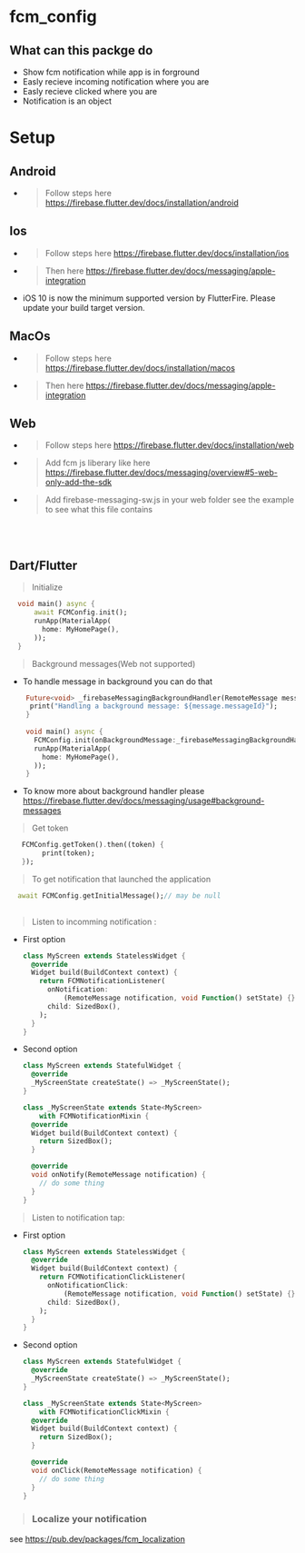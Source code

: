 # fcm_config
## What can this  packge do
- Show fcm notification while app is in forground
- Easly recieve incoming notification where you are
- Easly recieve clicked  where you are
- Notification is an object

# Setup
## Android
- > Follow steps here https://firebase.flutter.dev/docs/installation/android

## Ios
- > Follow steps here https://firebase.flutter.dev/docs/installation/ios
- > Then  here https://firebase.flutter.dev/docs/messaging/apple-integration
- iOS 10 is now the minimum supported version by FlutterFire. Please update your build target version.
  
## MacOs
- > Follow steps here https://firebase.flutter.dev/docs/installation/macos
- > Then  here https://firebase.flutter.dev/docs/messaging/apple-integration

## Web
- > Follow steps here https://firebase.flutter.dev/docs/installation/web
- > Add fcm js liberary like here https://firebase.flutter.dev/docs/messaging/overview#5-web-only-add-the-sdk
- > Add firebase-messaging-sw.js in your web folder see the example to see what this file contains

<br/>
<br/>

## Dart/Flutter

> Initialize
```dart
  void main() async {
      await FCMConfig.init();
      runApp(MaterialApp(
        home: MyHomePage(),
      ));
  }

```
> Background messages(Web not supported)

- To handle message in background you can do that

```dart
    Future<void> _firebaseMessagingBackgroundHandler(RemoteMessage message) async {
     print("Handling a background message: ${message.messageId}");
    }
      
    void main() async {
      FCMConfig.init(onBackgroundMessage:_firebaseMessagingBackgroundHandler);
      runApp(MaterialApp(
        home: MyHomePage(),
      ));
    }
```
- To know more about background handler please https://firebase.flutter.dev/docs/messaging/usage#background-messages

> Get token
```dart
   FCMConfig.getToken().then((token) {
        print(token);
   });
 ```
>To get notification that launched the application 
```dart
  await FCMConfig.getInitialMessage();// may be null
 
```

> Listen to incomming notification :
-  First option
   ```dart
   class MyScreen extends StatelessWidget {
     @override
     Widget build(BuildContext context) {
       return FCMNotificationListener(
         onNotification:
             (RemoteMessage notification, void Function() setState) {},
         child: SizedBox(),
       );
     }
   }
   ```
- Second option

   ```dart
   class MyScreen extends StatefulWidget {
     @override
     _MyScreenState createState() => _MyScreenState();
   }
   
   class _MyScreenState extends State<MyScreen>
       with FCMNotificationMixin {
     @override
     Widget build(BuildContext context) {
       return SizedBox();
     }
   
     @override
     void onNotify(RemoteMessage notification) {
       // do some thing
     }
   }
   
   ```


> Listen to notification tap:
-  First option
   ```dart
   class MyScreen extends StatelessWidget {
     @override
     Widget build(BuildContext context) {
       return FCMNotificationClickListener(
         onNotificationClick:
             (RemoteMessage notification, void Function() setState) {},
         child: SizedBox(),
       );
     }
   }
   ```
- Second option

   ```dart
   class MyScreen extends StatefulWidget {
     @override
     _MyScreenState createState() => _MyScreenState();
   }
   
   class _MyScreenState extends State<MyScreen>
       with FCMNotificationClickMixin {
     @override
     Widget build(BuildContext context) {
       return SizedBox();
     }
   
     @override
     void onClick(RemoteMessage notification) {
       // do some thing
     }
   }
   
   ```


> ### Localize your notification
 see  https://pub.dev/packages/fcm_localization